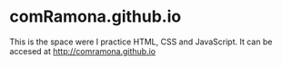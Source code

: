 # comRamona.github.io
This is the space were I practice HTML, CSS and JavaScript. It can be accesed at http://comramona.github.io

